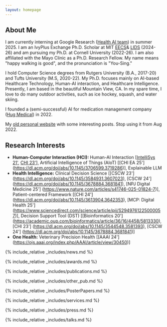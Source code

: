 ```yaml
---
layout: homepage
---
```


## About Me

I am currently interning at Google Research ([Health AI team](https://health.google/)) in summer 2025. I am an IvyPlus Exchange Ph.D. Scholar at MIT [EECS](https://www.eecs.mit.edu/)& [LIDS](https://lids.mit.edu/) (2024-26) and am pursuing my Ph.D. at Cornell University (2022-26). I am also affiliated with the Mayo Clinic as a Ph.D. Research Fellow. My name means "happy walking is good", and the pronunciation is "You-Sing."

I hold Computer Science degrees from Rutgers University (B.A., 2017-20) and Tufts University (M.S, 2020-22). My Ph.D. focuses mainly on AI-based Healthcare Technology, Human-AI interaction, and Healthcare Intelligence. Presently, I am based in the beautiful Mountain View, CA. In my spare time, I love to do many outdoor activities, such as ice hockey, squash, and water skiing.

I founded a (semi-successful) AI for medication management company ([Hug Medical](https://hugmed.ai/)) in 2022. 

My [old personal website](https://1135100136.wixsite.com/yuexinghao/blog) with some interesting posts. Stop using it from Aug 2022.

<span style="color:red;"></span>

## Research Interests 

- **Human-Computer Interaction (HCI):** Human-AI Interaction [[IntelliSys 21'](https://link.springer.com/chapter/10.1007/978-3-030-82193-7_36), [CHI 23'](https://dl.acm.org/doi/abs/10.1145/3544548.3581393)], Artificial Intelligence of Things (AIoT) [[CHI EA 25'] (https://dl.acm.org/doi/abs/10.1145/3706599.3719286)], Explainable LLM
- **Health Intelligence:** Clinical Decision Science [[CSCW 23'] (https://dl.acm.org/doi/abs/10.1145/3584931.3607023), [CSCW 24'] (https://dl.acm.org/doi/abs/10.1145/3678884.3681841), [NPJ Digital Medicine 25'] (https://www.nature.com/articles/s41746-025-01824-7)], Patient-centered Framework [[CHI 24'] (https://dl.acm.org/doi/abs/10.1145/3613904.3642353), [MCP: Digital Health 25'] (https://www.sciencedirect.com/science/article/pii/S2949761225000057)], Decision Support Tool (DST) [[Bioinformatics 20'] (https://academic.oup.com/bioinformatics/article/36/16/4458/5813330), [CHI 23'] (https://dl.acm.org/doi/abs/10.1145/3544548.3581393), [CSCW 24'] (https://dl.acm.org/doi/abs/10.1145/3678884.3681841)]
- **One Health:** Veterinary Precision Health [[AAAI 24'] (https://ojs.aaai.org/index.php/AAAI/article/view/30450)]

{% include_relative _includes/news.md %}

{% include_relative _includes/awards.md %}

{% include_relative _includes/publications.md %}

{% include_relative _includes/other_pub.md %}

{% include_relative _includes/PosterPapers.md %}

{% include_relative _includes/services.md %}

{% include_relative _includes/press.md %}

{% include_relative _includes/talks.md %}
